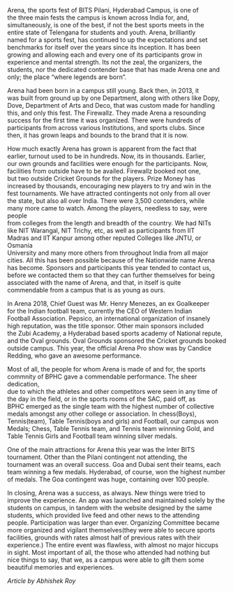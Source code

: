 <p><!-- wp:paragraph --></p>
<p>Arena, the sports fest of BITS Pilani, Hyderabad Campus, is one of<br />
the three main  fests the campus is known across India for, and,<br />
simultaneously, is one of the best, if not the best sports meets in the<br />
entire state of Telengana for students and youth. Arena, brilliantly<br />
named for a sports fest, has continued to up the expectations and set<br />
benchmarks for itself over the years since its inception. It has been<br />
growing and allowing each and every one of its participants grow in<br />
experience and mental strength. Its not the zeal, the organizers, the<br />
students, nor the dedicated contender base that has made Arena one and<br />
only; the place “where legends are born”.</p>
<p><!-- /wp:paragraph --></p>
<p><!-- wp:paragraph --></p>
<p>Arena had been born in a campus still young. Back then, in 2013, it<br />
was built from ground up by one Department, along with others like Dopy,<br />
 Dove, Department of Arts and Deco, that was custom made for handling<br />
this, and only this fest. The Firewallz. They made Arena a resounding<br />
success for the first time it was organized. There were hundreds of<br />
participants from across various Institutions, and sports clubs. Since<br />
then, it has grown leaps and bounds to the brand that it is now.</p>
<p><!-- /wp:paragraph --></p>
<p><!-- wp:paragraph --></p>
<p>How much exactly Arena has grown is apparent from the fact that<br />
earlier, turnout used to be in hundreds. Now, its in thousands. Earlier,<br />
 our own grounds and facilities were enough for the participants. Now,<br />
facilities from outside have to be availed. Firewallz booked not one,<br />
but two outside Cricket Grounds for the players. Prize Money has<br />
increased by thousands, encouraging new players to try and win in the<br />
fest tournaments. We have attracted contingents not only from all over<br />
the state, but also all over India. There were 3,500 contenders, while<br />
many more came to watch. Among the players, needless to say, were people<br />
 from colleges from the length and breadth of the country. We had NITs<br />
like NIT Warangal, NIT Trichy, etc, as well as participants from IIT<br />
Madras and IIT Kanpur among other reputed Colleges like JNTU, or Osmania<br />
 University and many more others from throughout India from all major<br />
cities. All this has been possible because of the Nationwide name Arena<br />
has become. Sponsors and participants this year tended to contact us,<br />
before we contacted them so that they can further themselves for being<br />
associated with the name of Arena, and that, in itself is quite<br />
commendable from a campus that is as young as ours.</p>
<p><!-- /wp:paragraph --></p>
<p><!-- wp:paragraph --></p>
<p>In Arena 2018, Chief Guest was Mr. Henry Menezes, an ex Goalkeeper<br />
for the Indian football team, currently the CEO of Western Indian<br />
Football Association. Pepsico, an international organization of insanely<br />
 high reputation, was the title sponsor. Other main sponsors included<br />
the Zubi Academy, a Hyderabad based sports academy of National repute,<br />
and the Oval grounds. Oval Grounds sponsored the Cricket grounds booked<br />
outside campus. This year, the official Arena Pro show was by Candice<br />
Redding, who gave an awesome  performance.</p>
<p><!-- /wp:paragraph --></p>
<p><!-- wp:paragraph --></p>
<p>Most of all, the people for whom Arena is made of and for, the sports<br />
 commnity of BPHC gave a commendable performance. The sheer dedication,<br />
due to which the athletes and other competitors were seen in any time of<br />
 the day in the field, or in the sports rooms of the SAC, paid off, as<br />
BPHC emerged as the single team with the highest number of collective<br />
medals amongst any other college or association. In chess(Boys),<br />
Tennis(team), Table Tennis(boys and girls) and Football, our campus won<br />
Medals; Chess, Table Tennis team, and Tennis team winnning Gold, and<br />
Table Tennis Girls and Football team winning silver medals.</p>
<p><!-- /wp:paragraph --></p>
<p><!-- wp:paragraph --></p>
<p>One of the main attractions for Arena this year was the Inter BITS<br />
tournament. Other than the Pilani contingent not attending, the<br />
tournament was an overall success. Goa and Dubai sent their teams, each<br />
team winning a few medals. Hyderabad, of course, won the highest number<br />
of medals. The Goa contingent was huge, containing over 100 people.</p>
<p><!-- /wp:paragraph --></p>
<p><!-- wp:paragraph --></p>
<p>In closing, Arena was a success, as always. New things were tried to<br />
improve the experience. An app was launched and maintained solely by the<br />
 students on campus, in tandem with the website designed by the same<br />
students, which provided live feed and other news to the attending<br />
people. Participation was larger than ever. Organizing Committee became<br />
more organized and vigilant themselves(they were able to secure sports<br />
facilities, grounds with rates almost half of previous rates with their<br />
experience.) The entire event was flawless, with almost no major hiccups<br />
 in sight. Most important of all, the those who attended had nothing but<br />
 nice things to say, that we, as a campus were able to gift them some<br />
beautiful memories and experiences.</p>
<p><!-- /wp:paragraph --></p>
<p><!-- wp:paragraph --></p>
<p><em>Article by Abhishek Roy</em></p>
<p><!-- /wp:paragraph --></p>
